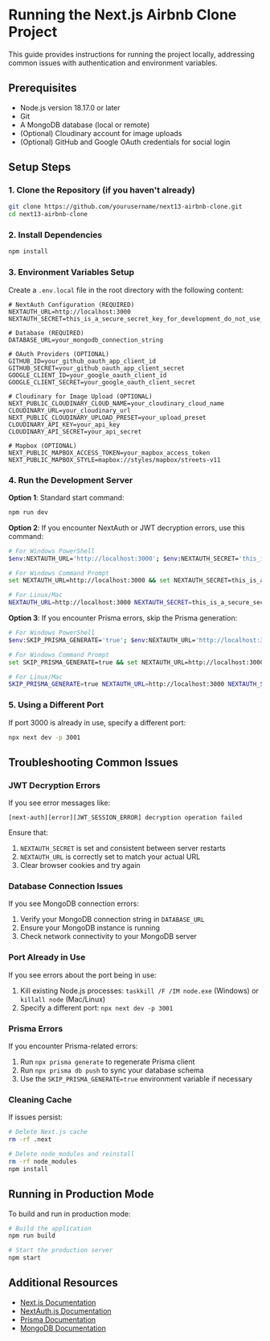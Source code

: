 # Running the Next.js Airbnb Clone Project

This guide provides instructions for running the project locally, addressing common issues with authentication and environment variables.

## Prerequisites

- Node.js version 18.17.0 or later
- Git
- A MongoDB database (local or remote)
- (Optional) Cloudinary account for image uploads
- (Optional) GitHub and Google OAuth credentials for social login

## Setup Steps

### 1. Clone the Repository (if you haven't already)

```bash
git clone https://github.com/yourusername/next13-airbnb-clone.git
cd next13-airbnb-clone
```

### 2. Install Dependencies

```bash
npm install
```

### 3. Environment Variables Setup

Create a `.env.local` file in the root directory with the following content:

```
# NextAuth Configuration (REQUIRED)
NEXTAUTH_URL=http://localhost:3000
NEXTAUTH_SECRET=this_is_a_secure_secret_key_for_development_do_not_use_in_production

# Database (REQUIRED)
DATABASE_URL=your_mongodb_connection_string

# OAuth Providers (OPTIONAL)
GITHUB_ID=your_github_oauth_app_client_id
GITHUB_SECRET=your_github_oauth_app_client_secret
GOOGLE_CLIENT_ID=your_google_oauth_client_id
GOOGLE_CLIENT_SECRET=your_google_oauth_client_secret

# Cloudinary for Image Upload (OPTIONAL)
NEXT_PUBLIC_CLOUDINARY_CLOUD_NAME=your_cloudinary_cloud_name
CLOUDINARY_URL=your_cloudinary_url
NEXT_PUBLIC_CLOUDINARY_UPLOAD_PRESET=your_upload_preset
CLOUDINARY_API_KEY=your_api_key
CLOUDINARY_API_SECRET=your_api_secret

# Mapbox (OPTIONAL)
NEXT_PUBLIC_MAPBOX_ACCESS_TOKEN=your_mapbox_access_token
NEXT_PUBLIC_MAPBOX_STYLE=mapbox://styles/mapbox/streets-v11
```

### 4. Run the Development Server

**Option 1**: Standard start command:
```bash
npm run dev
```

**Option 2**: If you encounter NextAuth or JWT decryption errors, use this command:
```bash
# For Windows PowerShell
$env:NEXTAUTH_URL='http://localhost:3000'; $env:NEXTAUTH_SECRET='this_is_a_secure_secret_key_for_development_do_not_use_in_production'; npx next dev

# For Windows Command Prompt
set NEXTAUTH_URL=http://localhost:3000 && set NEXTAUTH_SECRET=this_is_a_secure_secret_key_for_development_do_not_use_in_production && npx next dev

# For Linux/Mac
NEXTAUTH_URL=http://localhost:3000 NEXTAUTH_SECRET=this_is_a_secure_secret_key_for_development_do_not_use_in_production npx next dev
```

**Option 3**: If you encounter Prisma errors, skip the Prisma generation:
```bash
# For Windows PowerShell
$env:SKIP_PRISMA_GENERATE='true'; $env:NEXTAUTH_URL='http://localhost:3000'; $env:NEXTAUTH_SECRET='this_is_a_secure_secret_key_for_development_do_not_use_in_production'; npx next dev

# For Windows Command Prompt
set SKIP_PRISMA_GENERATE=true && set NEXTAUTH_URL=http://localhost:3000 && set NEXTAUTH_SECRET=this_is_a_secure_secret_key_for_development_do_not_use_in_production && npx next dev

# For Linux/Mac
SKIP_PRISMA_GENERATE=true NEXTAUTH_URL=http://localhost:3000 NEXTAUTH_SECRET=this_is_a_secure_secret_key_for_development_do_not_use_in_production npx next dev
```

### 5. Using a Different Port

If port 3000 is already in use, specify a different port:

```bash
npx next dev -p 3001
```

## Troubleshooting Common Issues

### JWT Decryption Errors

If you see error messages like:
```
[next-auth][error][JWT_SESSION_ERROR] decryption operation failed
```

Ensure that:
1. `NEXTAUTH_SECRET` is set and consistent between server restarts
2. `NEXTAUTH_URL` is correctly set to match your actual URL
3. Clear browser cookies and try again

### Database Connection Issues

If you see MongoDB connection errors:
1. Verify your MongoDB connection string in `DATABASE_URL`
2. Ensure your MongoDB instance is running
3. Check network connectivity to your MongoDB server

### Port Already in Use

If you see errors about the port being in use:
1. Kill existing Node.js processes: `taskkill /F /IM node.exe` (Windows) or `killall node` (Mac/Linux)
2. Specify a different port: `npx next dev -p 3001`

### Prisma Errors

If you encounter Prisma-related errors:
1. Run `npx prisma generate` to regenerate Prisma client
2. Run `npx prisma db push` to sync your database schema
3. Use the `SKIP_PRISMA_GENERATE=true` environment variable if necessary

### Cleaning Cache

If issues persist:
```bash
# Delete Next.js cache
rm -rf .next

# Delete node_modules and reinstall
rm -rf node_modules
npm install
```

## Running in Production Mode

To build and run in production mode:

```bash
# Build the application
npm run build

# Start the production server
npm start
```

## Additional Resources

- [Next.js Documentation](https://nextjs.org/docs)
- [NextAuth.js Documentation](https://next-auth.js.org/)
- [Prisma Documentation](https://www.prisma.io/docs/)
- [MongoDB Documentation](https://docs.mongodb.com/) 